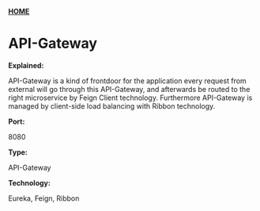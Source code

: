 **[HOME](https://github.com/BacholarSoftwareDevelopment/si_eksamens_project/blob/main/README.md)**

# API-Gateway

**Explained:**

API-Gateway is a kind of frontdoor for the application every request from external will go through this API-Gateway, and afterwards be routed to the right microservice by Feign Client technology. Furthermore API-Gateway is managed by client-side load balancing with Ribbon technology.

**Port:**

8080

**Type:**

API-Gateway

**Technology:**

Eureka, Feign, Ribbon
